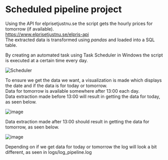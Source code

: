 ﻿# Scheduled pipeline project

Using the API for elprisetjustnu.se the script gets the hourly prices for tomorrow (if available).<br>
https://www.elprisetjustnu.se/elpris-api <br>
The extracted data is transformed using <i>pandas</i> and loaded into a SQL table.

By creating an automated task using Task Scheduler in Windows the script is executed at a certain time every day.

![Scheduler](https://github.com/user-attachments/assets/198d12bc-6c5a-4c76-bbb5-36f576d20222)


To ensure we get the data we want, a visualization is made which displays the date and if the data is for today or tomorrow.<br>
Data for tomorrow is available somewhere after 13:00 each day.<br>
Data extraction made before 13:00 will result in getting the data for today, as seen below.

![image](https://github.com/user-attachments/assets/b4b5e77f-fb38-49be-b56c-1f8492f044c2)

Data extraction made after 13:00 should result in getting the data for tomorrow, as seen below.

![image](https://github.com/user-attachments/assets/2339a794-d643-4cac-b1fa-ce31a6e100ee)

Depending on if we get data for today or tomorrow the log will look a bit different, as seen in logs/log_pipeline.log
